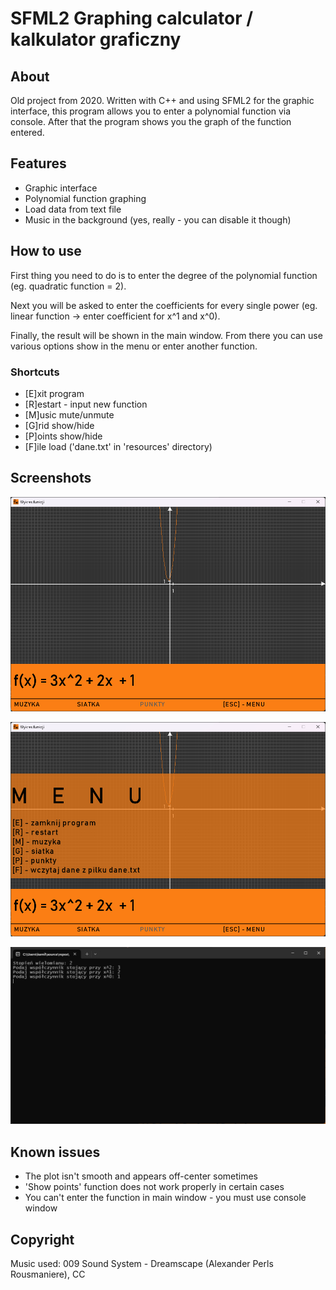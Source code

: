 # SFML2 Graphing calculator / kalkulator graficzny  


## About  

Old project from 2020. Written with C++ and using SFML2 for the graphic interface, this program allows you to enter a polynomial function via console. After that the program shows you the graph of the function entered.  


## Features  

- Graphic interface
- Polynomial function graphing
- Load data from text file  
- Music in the background (yes, really - you can disable it though)  


## How to use  

First thing you need to do is to enter the degree of the polynomial function (eg. quadratic function = 2).  

Next you will be asked to enter the coefficients for every single power (eg. linear function -> enter coefficient for x^1 and x^0).  

Finally, the result will be shown in the main window. From there you can use various options show in the menu or enter another function.  

### Shortcuts  

- [E]xit program  
- [R]estart - input new function  
- [M]usic mute/unmute  
- [G]rid show/hide  
- [P]oints show/hide  
- [F]ile load ('dane.txt' in 'resources' directory)  

## Screenshots  

![main_program](https://github.com/vvvamii/SFML-Wykres-funkcji/blob/master/Screenshot_main.png)  

![menu](https://github.com/vvvamii/SFML-Wykres-funkcji/blob/master/Screenshot_menu.png)  

![console](https://github.com/vvvamii/SFML-Wykres-funkcji/blob/master/Screenshot_console.png)  


## Known issues  

- The plot isn't smooth and appears off-center sometimes  
- 'Show points' function does not work properly in certain cases
- You can't enter the function in main window - you must use console window


## Copyright  

Music used: 009 Sound System - Dreamscape (Alexander Perls Rousmaniere), CC
